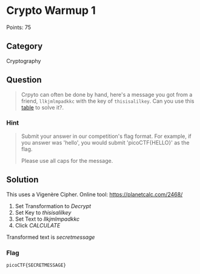# Crypto Warmup 1
Points: 75

## Category
Cryptography

## Question
>Crpyto can often be done by hand, here's a message you got from a friend, `llkjmlmpadkkc` with the key of `thisisalilkey`. Can you use this [table](files/table.txt) to solve it?. 

### Hint
>Submit your answer in our competition's flag format. For example, if you answer was 'hello', you would submit 'picoCTF{HELLO}' as the flag.
>
>Please use all caps for the message.

## Solution
This uses a Vigenère Cipher. Online tool: https://planetcalc.com/2468/

1. Set Transformation to _Decrypt_
2. Set Key to _thisisalilkey_
3. Set Text to _llkjmlmpadkkc_
4. Click _CALCULATE_

Transformed text is _secretmessage_

### Flag
`picoCTF{SECRETMESSAGE}`
